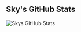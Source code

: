 ## Sky's GitHub Stats
<img align="left" alt="Skys GitHub Stats" src="https://github-readme-stats-uxx2.vercel.app/api/top-langs?username=cityparadise&show_icons=true&hide_border=false&icon_color=FFE400&theme=catppuccin_mocha&border_color=black" />
